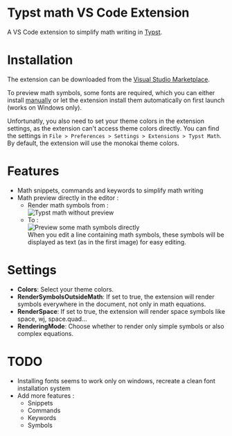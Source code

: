 # Typst math VS Code Extension

A VS Code extension to simplify math writing in [Typst](https://typst.app/home).

# Installation

The extension can be downloaded from the [Visual Studio Marketplace](https://marketplace.visualstudio.com/items?itemName=surv.typst-math).

To preview math symbols, some fonts are required, which you can either install [manually](../assets/fonts/README.md) or let the extension install them automatically on first launch (works on Windows only).

Unfortunatly, you also need to set your theme colors in the extension settings, as the extension can't access theme colors directly. You can find the settings in `File > Preferences > Settings > Extensions > Typst Math`.
By default, the extension will use the monokai theme colors.

# Features

- Math snippets, commands and keywords to simplify math writing
- Math preview directly in the editor :
  - Render math symbols from : \
    ![Typst math without preview](../assets/math-without-preview.png)
  - To : \
    ![Preview some math symbols directly](../assets/math-preview.png) \
    When you edit a line containing math symbols, these symbols will be displayed as text (as in the first image) for easy editing.

# Settings

- **Colors**: Select your theme colors.
- **RenderSymbolsOutsideMath**: If set to true, the extension will render symbols everywhere in the document, not only in math equations.
- **RenderSpace**: If set to true, the extension will render space symbols like space, wj, space.quad...
- **RenderingMode**: Choose whether to render only simple symbols or also complex equations.

# TODO

- Installing fonts seems to work only on windows, recreate a clean font installation system
- Add more features :
  - Snippets
  - Commands
  - Keywords
  - Symbols
